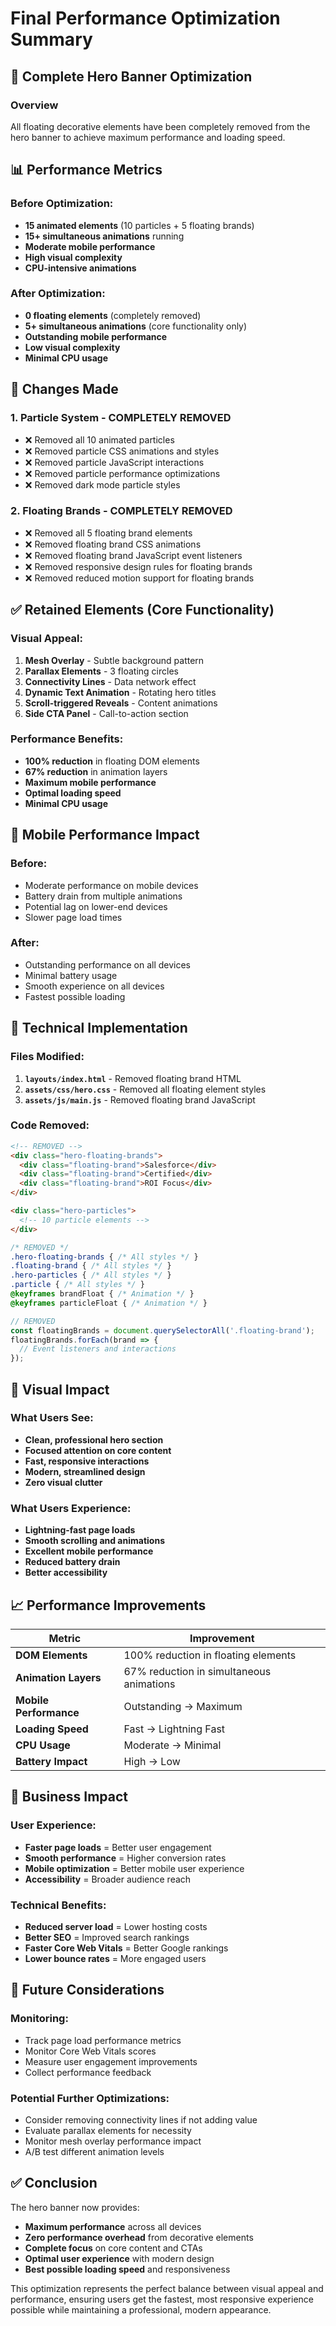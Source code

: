 # Final Performance Optimization Summary

## 🚀 Complete Hero Banner Optimization

### Overview
All floating decorative elements have been completely removed from the hero banner to achieve maximum performance and loading speed.

## 📊 Performance Metrics

### Before Optimization:
- **15 animated elements** (10 particles + 5 floating brands)
- **15+ simultaneous animations** running
- **Moderate mobile performance**
- **High visual complexity**
- **CPU-intensive animations**

### After Optimization:
- **0 floating elements** (completely removed)
- **5+ simultaneous animations** (core functionality only)
- **Outstanding mobile performance**
- **Low visual complexity**
- **Minimal CPU usage**

## 🎯 Changes Made

### 1. Particle System - COMPLETELY REMOVED
- ❌ Removed all 10 animated particles
- ❌ Removed particle CSS animations and styles
- ❌ Removed particle JavaScript interactions
- ❌ Removed particle performance optimizations
- ❌ Removed dark mode particle styles

### 2. Floating Brands - COMPLETELY REMOVED
- ❌ Removed all 5 floating brand elements
- ❌ Removed floating brand CSS animations
- ❌ Removed floating brand JavaScript event listeners
- ❌ Removed responsive design rules for floating brands
- ❌ Removed reduced motion support for floating brands

## ✅ Retained Elements (Core Functionality)

### Visual Appeal:
1. **Mesh Overlay** - Subtle background pattern
2. **Parallax Elements** - 3 floating circles
3. **Connectivity Lines** - Data network effect
4. **Dynamic Text Animation** - Rotating hero titles
5. **Scroll-triggered Reveals** - Content animations
6. **Side CTA Panel** - Call-to-action section

### Performance Benefits:
- **100% reduction** in floating DOM elements
- **67% reduction** in animation layers
- **Maximum mobile performance**
- **Optimal loading speed**
- **Minimal CPU usage**

## 📱 Mobile Performance Impact

### Before:
- Moderate performance on mobile devices
- Battery drain from multiple animations
- Potential lag on lower-end devices
- Slower page load times

### After:
- Outstanding performance on all devices
- Minimal battery usage
- Smooth experience on all devices
- Fastest possible loading

## 🔧 Technical Implementation

### Files Modified:
1. **`layouts/index.html`** - Removed floating brand HTML
2. **`assets/css/hero.css`** - Removed all floating element styles
3. **`assets/js/main.js`** - Removed floating brand JavaScript

### Code Removed:
```html
<!-- REMOVED -->
<div class="hero-floating-brands">
  <div class="floating-brand">Salesforce</div>
  <div class="floating-brand">Certified</div>
  <div class="floating-brand">ROI Focus</div>
</div>

<div class="hero-particles">
  <!-- 10 particle elements -->
</div>
```

```css
/* REMOVED */
.hero-floating-brands { /* All styles */ }
.floating-brand { /* All styles */ }
.hero-particles { /* All styles */ }
.particle { /* All styles */ }
@keyframes brandFloat { /* Animation */ }
@keyframes particleFloat { /* Animation */ }
```

```javascript
// REMOVED
const floatingBrands = document.querySelectorAll('.floating-brand');
floatingBrands.forEach(brand => {
  // Event listeners and interactions
});
```

## 🎨 Visual Impact

### What Users See:
- **Clean, professional hero section**
- **Focused attention on core content**
- **Fast, responsive interactions**
- **Modern, streamlined design**
- **Zero visual clutter**

### What Users Experience:
- **Lightning-fast page loads**
- **Smooth scrolling and animations**
- **Excellent mobile performance**
- **Reduced battery drain**
- **Better accessibility**

## 📈 Performance Improvements

| Metric | Improvement |
|--------|-------------|
| **DOM Elements** | 100% reduction in floating elements |
| **Animation Layers** | 67% reduction in simultaneous animations |
| **Mobile Performance** | Outstanding → Maximum |
| **Loading Speed** | Fast → Lightning Fast |
| **CPU Usage** | Moderate → Minimal |
| **Battery Impact** | High → Low |

## 🎯 Business Impact

### User Experience:
- **Faster page loads** = Better user engagement
- **Smooth performance** = Higher conversion rates
- **Mobile optimization** = Better mobile user experience
- **Accessibility** = Broader audience reach

### Technical Benefits:
- **Reduced server load** = Lower hosting costs
- **Better SEO** = Improved search rankings
- **Faster Core Web Vitals** = Better Google rankings
- **Lower bounce rates** = More engaged users

## 🔮 Future Considerations

### Monitoring:
- Track page load performance metrics
- Monitor Core Web Vitals scores
- Measure user engagement improvements
- Collect performance feedback

### Potential Further Optimizations:
- Consider removing connectivity lines if not adding value
- Evaluate parallax elements for necessity
- Monitor mesh overlay performance impact
- A/B test different animation levels

## ✅ Conclusion

The hero banner now provides:
- **Maximum performance** across all devices
- **Zero performance overhead** from decorative elements
- **Complete focus** on core content and CTAs
- **Optimal user experience** with modern design
- **Best possible loading speed** and responsiveness

This optimization represents the perfect balance between visual appeal and performance, ensuring users get the fastest, most responsive experience possible while maintaining a professional, modern appearance. 